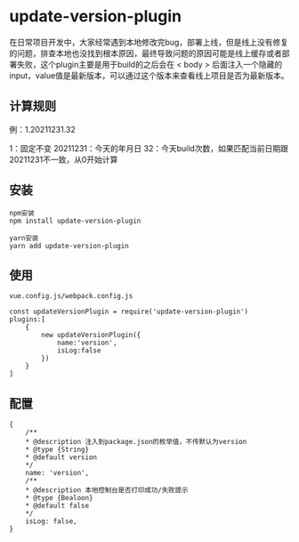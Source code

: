 # update-version-plugin
在日常项目开发中，大家经常遇到本地修改完bug，部署上线，但是线上没有修复的问题，排查本地也没找到根本原因，最终导致问题的原因可能是线上缓存或者部署失败，这个plugin主要是用于build的之后会在 < body > 后面注入一个隐藏的input，value值是最新版本，可以通过这个版本来查看线上项目是否为最新版本。

## 计算规则
例：1.20211231.32

1：固定不变
20211231：今天的年月日
32：今天build次数，如果匹配当前日期跟20211231不一致，从0开始计算

## 安装
```
npm安装
npm install update-version-plugin

yarn安装
yarn add update-version-plugin
```

## 使用
```
vue.config.js/webpack.config.js

const updateVersionPlugin = require('update-version-plugin')
plugins:[
    {
        new updateVersionPlugin({
            name:'version',
            isLog:false
        })
    }
]
```

## 配置
```
{   
    /**
    * @description 注入到package.json的枚举值，不传默认为version
    * @type {String}
    * @default version
    */
    name: 'version',
    /**
    * @description 本地控制台是否打印成功/失败提示
    * @type {Bealoon}
    * @default false
    */
    isLog: false,
}
```
